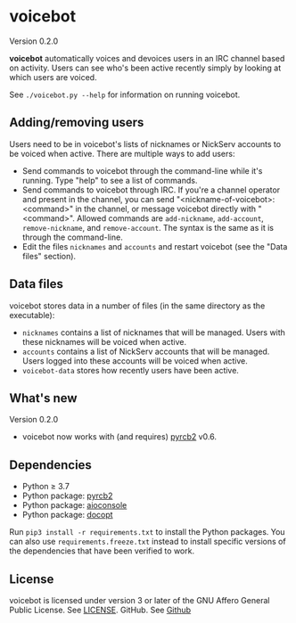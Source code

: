 voicebot
========

Version 0.2.0

**voicebot** automatically voices and devoices users in an IRC channel based
on activity. Users can see who's been active recently simply by looking at
which users are voiced.

See ``./voicebot.py --help`` for information on running voicebot.

Adding/removing users
---------------------

Users need to be in voicebot's lists of nicknames or NickServ accounts to be
voiced when active. There are multiple ways to add users:

* Send commands to voicebot through the command-line while it's running. Type
  "help" to see a list of commands.
* Send commands to voicebot through IRC. If you're a channel operator and
  present in the channel, you can send "\<nickname-of-voicebot\>: \<command\>"
  in the channel, or message voicebot directly with "\<command\>". Allowed
  commands are ``add-nickname``, ``add-account``, ``remove-nickname``, and
  ``remove-account``. The syntax is the same as it is through the command-line.
* Edit the files ``nicknames`` and ``accounts`` and restart voicebot (see the
  "Data files" section).

Data files
----------

voicebot stores data in a number of files (in the same directory as the
executable):

* ``nicknames`` contains a list of nicknames that will be managed. Users with
  these nicknames will be voiced when active.
* ``accounts`` contains a list of NickServ accounts that will be managed.
  Users logged into these accounts will be voiced when active.
* ``voicebot-data`` stores how recently users have been active.

What's new
----------

Version 0.2.0

* voicebot now works with (and requires) [pyrcb2] v0.6.

Dependencies
------------

* Python ≥ 3.7
* Python package: [pyrcb2]
* Python package: [aioconsole]
* Python package: [docopt]

Run ``pip3 install -r requirements.txt`` to install the Python packages. You
can also use ``requirements.freeze.txt`` instead to install specific versions
of the dependencies that have been verified to work.

[pyrcb2]: https://pypi.org/project/pyrcb2
[aioconsole]: https://pypi.org/project/aioconsole
[docopt]: https://pypi.org/project/docopt

License
-------

voicebot is licensed under version 3 or later of the GNU Affero General Public
License. See [LICENSE](LICENSE).
GitHub. See [Github](https://www.linkedin.com/in/jhparmar/)
